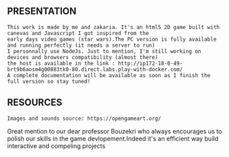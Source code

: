 ## PRESENTATION
```
This work is made by me and zakaria. It's an html5 2D game built with canevas and Javascript I got inspired from the 
early days video games (star wars).The PC version is fully available and running perfectly (it needs a server to run)
I personnally use NodeJs. Just to mention, I'm still working on devices and browsers compatibility (almost there)
the host is available in the link : http://ip172-18-0-49-brt9b6aosm4g00883tk0-80.direct.labs.play-with-docker.com/
A complete documentation will be available as soon as I finish the full version so stay tuned!
```

## RESOURCES
````
Images and sounds source: https://opengameart.org/
````
Great mention to our dear professor Bouzekri who always encourages us to polish our skills in the game devlopement.Indeed it's an efficient way build interactive and compeling projects 
